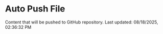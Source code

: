 # Auto Push File

Content that will be pushed to GitHub repository.
Last updated: 08/18/2025, 02:36:32 PM